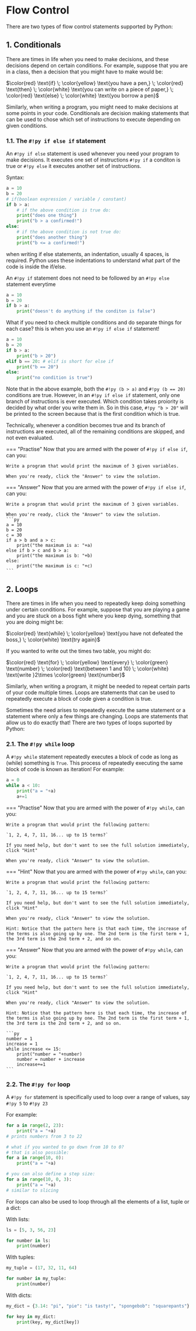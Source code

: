 # Flow Control

There are two types of flow control statements supported by Python:

## 1. Conditionals

There are times in life when you need to make decisions, and these decisions depend on certain conditions. For example, suppose that you are in a class, then a decision that you might have to make would be:

$\color{red} \text{if} \; \color{yellow} \text{you have a pen,} \; \color{red} \text{then} \; \color{white} \text{you can write on a piece of paper,} \; \color{red} \text{else} \; \color{white} \text{you borrow a pen}$

Similarly, when writing a program, you might need to make decisions at some points in your code. Conditionals are decision making statements that can be used to chose which set of instructions to execute depending on given conditions.

### 1.1. The `#!py if else if` statement

An `#!py if else` statement is used whenever you need your program to make decisions. It executes one set of instructions `#!py if` a conditon is true or `#!py else` it executes another set of instructions.

Syntax:
```py
a = 10
b = 20
# if(boolean expression / variable / constant)
if b > a:
    # if the above condition is true do:
    print("does one thing")
    print("b > a confirmed!")
else:
    # if the above condition is not true do:
    print("does another thing")
    print("b <= a confirmed!")
```

when writing if else statements, an indentation, usually 4 spaces, is required. Python uses these indentations to understand what part of the code is inside the if/else.

An `#!py if` statement does not need to be followed by an `#!py else` statement everytime

```py
a = 10
b = 20
if b > a:
    print("doesn't do anything if the conditon is false")
```

What if you need to check multiple conditions and do separate things for each case? this is when you use an `#!py if else if` statement!

```py
a = 10
b = 20
if b > a:
    print("b > 20")
elif b == 20: # elif is short for else if
    print("b == 20")
else:
    print("no condition is true")
```

Note that in the above example, both the `#!py (b > a)` and `#!py (b == 20)` conditions are true. However, in an `#!py if else if` statement, only one branch of instructions is ever executed. Which condition takes proiority is decided by what order you write them in. So in this case, `#!py "b > 20"` will be printed to the screen because that is the first condition which is true.

Technically, whenever a condition becomes true and its branch of instructions are executed, all of the remaining conditions are skipped, and not even evaluated.

=== "Practise"
    Now that you are armed with the power of `#!py if else if`, can you:
    
    Write a program that would print the maximum of 3 given variables.
    
    When you're ready, click the "Answer" to view the solution.

=== "Answer"
    Now that you are armed with the power of `#!py if else if`, can you:
    
    Write a program that would print the maximum of 3 given variables.
    
    When you're ready, click the "Answer" to view the solution.
    ```py
    a = 10
    b = 20
    c = 30
    if a > b and a > c:
        print("the maximum is a: "+a)
    else if b > c and b > a:
        print("the maximum is b: "+b)
    else:
        print("the maximum is c: "+c)
    ```

## 2. Loops

There are times in life when you need to repeatedly keep doing something under certain conditions. For example, suppose that you are playing a game and you are stuck on a boss fight where you keep dying, something that you are doing might be:

$\color{red} \text{while} \; \color{yellow} \text{you have not defeated the boss,} \; \color{white} \text{try again}$

If you wanted to write out the times two table, you might do:

$\color{red} \text{for} \; \color{yellow} \text{every} \; \color{green} \text{number} \; \color{red} \text{between 1 and 10} \; \color{white} \text{write }2\times \color{green} \text{number}$

Similarly, when writing a program, it might be needed to repeat certain parts of your code multiple times. Loops are statements that can be used to repeatedly execute a block of code given a condition is true.

Sometimes the need arises to repeatedly execute the same statement or a statement where only a few things are changing.
Loops are statements that allow us to do exactly that! There are two types of loops suported by Python:

### 2.1. The `#!py while` loop

A `#!py while` statement repeatedly executes a block of code as long as (while) something is `True`. This process of repeatedly executing the same block of code is known as iteration!
For example:

```py
a = 0
while a < 10:
    print("a = "+a)
    a+=1
```

=== "Practise"
    Now that you are armed with the power of `#!py while`, can you:
    
    Write a program that would print the following pattern:

    `1, 2, 4, 7, 11, 16... up to 15 terms?`
    
    If you need help, but don't want to see the full solution immediately, click "Hint"

    When you're ready, click "Answer" to view the solution.

=== "Hint"
    Now that you are armed with the power of `#!py while`, can you:
    
    Write a program that would print the following pattern:

    `1, 2, 4, 7, 11, 16... up to 15 terms?`
    
    If you need help, but don't want to see the full solution immediately, click "Hint"

    When you're ready, click "Answer" to view the solution.

    Hint: Notice that the pattern here is that each time, the increase of the terms is also going up by one. The 2nd term is the first term + 1, the 3rd term is the 2nd term + 2, and so on.

=== "Answer"
    Now that you are armed with the power of `#!py while`, can you:
    
    Write a program that would print the following pattern:

    `1, 2, 4, 7, 11, 16... up to 15 terms?`
    
    If you need help, but don't want to see the full solution immediately, click "Hint"

    When you're ready, click "Answer" to view the solution.

    Hint: Notice that the pattern here is that each time, the increase of the terms is also going up by one. The 2nd term is the first term + 1, the 3rd term is the 2nd term + 2, and so on.

    ```py
    number = 1
    increase = 1
    while increase <= 15:
        print("number = "+number)
        number = number + increase
        increase+=1
    ```

### 2.2. The `#!py for` loop

A `#!py for` statement is specifically used to loop over a range of values, say `#!py 5` to `#!py 23`

For example:
```py
for a in range(2, 23):
    print("a = "+a)
# prints numbers from 3 to 22

# what if you wanted to go down from 10 to 0?
# that is also possible:
for a in range(10, 0):
    print("a = "+a)

# you can also define a step size:
for a in range(10, 0, 3):
    print("a = "+a)
# similar to slicing
```

For loops can also be used to loop through all the elements of a list, tuple or a dict:

With lists:
```py
ls = [5, 3, 56, 23]

for number in ls:
    print(number)
```

With tuples:
```py
my_tuple = (17, 32, 11, 64)

for number in my_tuple:
    print(number)
```

With dicts:
```py
my_dict = {3.14: "pi", "pie": "is tasty!", "spongebob": "squarepants"}

for key in my_dict:
    print(key, my_dict[key])
```